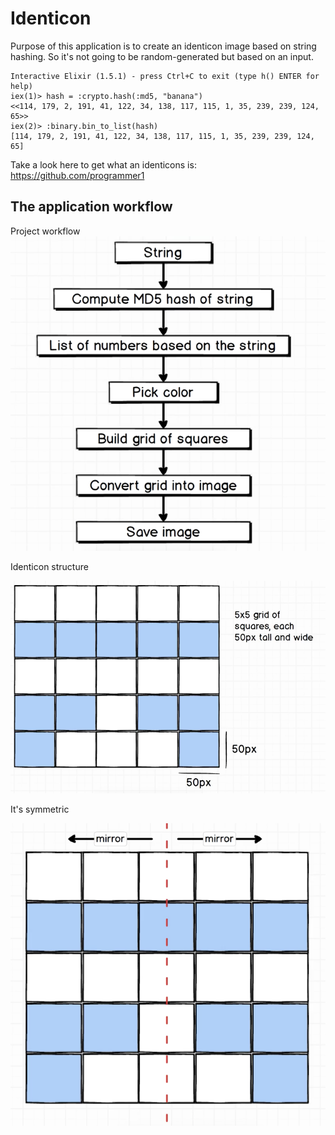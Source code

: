 # Identicon
Purpose of this application is to create an identicon image
based on string hashing. So it's not going to be random-generated but based on an input.

```
Interactive Elixir (1.5.1) - press Ctrl+C to exit (type h() ENTER for help)
iex(1)> hash = :crypto.hash(:md5, "banana")
<<114, 179, 2, 191, 41, 122, 34, 138, 117, 115, 1, 35, 239, 239, 124, 65>>
iex(2)> :binary.bin_to_list(hash)
[114, 179, 2, 191, 41, 122, 34, 138, 117, 115, 1, 35, 239, 239, 124, 65]
```
Take a look here to get what an identicons is: https://github.com/programmer1


## The application workflow
Project workflow
![alt text](https://github.com/fgeraci-devops-zen/identicon/blob/master/Schermata%202017-08-17%20alle%2010.38.36.png)

Identicon structure

![alt text](https://github.com/fgeraci-devops-zen/identicon/blob/master/Schermata%202017-08-17%20alle%2010.37.04.png)

It's symmetric

![alt text](https://github.com/fgeraci-devops-zen/identicon/blob/master/Schermata%202017-08-17%20alle%2010.37.26.png)
